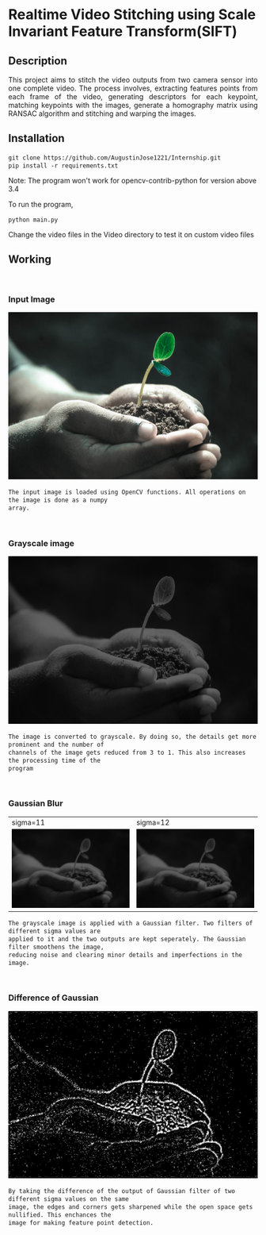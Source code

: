 # Realtime Video Stitching using Scale Invariant Feature Transform(SIFT)

<h2>Description</h2>
<p align="justify">This project aims to stitch the video outputs from two camera sensor into one complete video. The process involves, extracting features points from each frame of the video, generating descriptors for each keypoint, matching keypoints with the images, generate a homography matrix using RANSAC algorithm and stitching and warping the images. </p>
<h2>Installation</h2>

```
git clone https://github.com/AugustinJose1221/Internship.git
pip install -r requirements.txt
```
Note: The program won't work for opencv-contrib-python for version above 3.4

To run the program,

```
python main.py
```

Change the video files in the Video directory to test it on custom video files

<h2>Working</h2>
<br>
<h3>Input Image</h3>
<img src="Test/img/test.jpg">

```
The input image is loaded using OpenCV functions. All operations on the image is done as a numpy
array.
```

<br>
<h3>Grayscale image</h3>
<img src="Test/img/gray1.jpg">

```
The image is converted to grayscale. By doing so, the details get more prominent and the number of 
channels of the image gets reduced from 3 to 1. This also increases the processing time of the 
program
```

<br>
<h3>Gaussian Blur</h3>
<table>
  <tr>
    <td>sigma=11</td>
    <td>sigma=12</td>
  </tr>
  <tr>
    <td><img src="Test/img/GrayBlur2.jpg" width="500"></td>
    <td><img src="Test/img/GrayBlur2.jpg" width="500"></td>
  </tr>
 </table>
 
```
The grayscale image is applied with a Gaussian filter. Two filters of different sigma values are 
applied to it and the two outputs are kept seperately. The Gaussian filter smoothens the image, 
reducing noise and clearing minor details and imperfections in the image.
```

 <br>
<h3>Difference of Gaussian</h3>
<img src="Difference/Output/GrayDiff1.jpg"></img>

```
By taking the difference of the output of Gaussian filter of two different sigma values on the same 
image, the edges and corners gets sharpened while the open space gets nullified. This enchances the 
image for making feature point detection.
```
